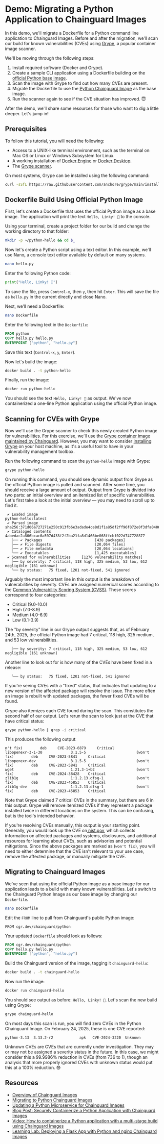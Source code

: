 # Demo: Migrating a Python Application to Chainguard Images

In this demo, we'll migrate a Dockerfile for a Python command line application to Chainguard Images. Before and after the migration, we'll scan our build for known vulnerabilities (CVEs) using [Grype](https://github.com/anchore/grype), a popular container image scanner.

We'll be moving through the following steps:

1. Install required software (Docker and Grype).
2. Create a sample CLI application using a Dockerfile building on the [official Python base image](https://hub.docker.com/_/python/).
3. Scan the image with Grype to find out how many CVEs are present.
4. Migrate the Dockerfile to use the [Python Chainguard Image](https://images.chainguard.dev/directory/image/python/overview) as the base image.
5. Run the scanner again to see if the CVE situation has improved. 😇

After the demo, we'll share some resources for those who want to dig a little deeper. Let's jump in!

## Prerequisites

To follow this tutorial, you will need the following:

- Access to a UNIX-like terminal environment, such as the terminal on Mac OS or Linux or Windows Subsystem for Linux.
- A working installation of [Docker Engine](https://docs.docker.com/engine/install/) or [Docker Desktop](https://docs.docker.com/desktop/).
- The [Grype scanner](https://github.com/anchore/grype#installation).

On most systems, Grype can be installed using the following command:

```sh
curl -sSfL https://raw.githubusercontent.com/anchore/grype/main/install.sh | sudo sh -s -- -b /usr/local/bin
```

## Dockerfile Build Using Official Python Image

First, let's create a Dockerfile that uses the official Python image as a base image. The application will print the text `Hello, Linky! 🐙` to the console.

Using your terminal, create a project folder for our build and change the working directory to that folder:

```sh
mkdir -p ~/python-hello && cd $_
```

Now let's create a Python script using a text editor. In this example, we'll use Nano, a console text editor available by default on many systems.

```sh
nano hello.py
```

Enter the following Python code:

```python
print("Hello, Linky! 🐙")
```

To save the file, press `Control-x`, then `y`, then hit `Enter`. This will save the file as `hello.py` in the current directly and close Nano.

Next, we'll need a Dockerfile:

```sh
nano Dockerfile
```

Enter the following text in the `Dockerfile`:

```Dockerfile
FROM python
COPY hello.py hello.py
ENTRYPOINT ["python", "hello.py"]
```

Save this text (`Control-x`, `y`, `Enter`).

Now let's build the image:

```sh
docker build . -t python-hello
```

Finally, run the image:

```sh
docker run python-hello
```

You should see the text `Hello, Linky! 🐙` as output. We've now containerized a one-line Python application using the official Python image.

## Scanning for CVEs with Grype

Now we'll use the Grype scanner to check this newly created Python image for vulnerabilities. For this exercise, we'll use the [Grype container image maintained by Chainguard](https://images.chainguard.dev/directory/image/grype/overview). However, you may want to consider [installing Grype](https://github.com/anchore/grype#installation) on your host machine, as it's a useful tool to have in your vulnerability management toolbox. 

Run the following command to scan the `python-hello` image with Grype:

```sh
grype python-hello
```

On running this command, you should see dynamic output from Grype as the official Python image is pulled and scanned. After some time, you should receive a large amount of output. Output from Grype is divided into two parts: an initial overview and an itemized list of specific vulnerabilities. Let's first take a look at the initial overview — you may need to scroll up to find it.

``` 
 ✔ Loaded image                                                                                                                          python-hello:latest
 ✔ Parsed image                                                                      sha256:371d06a727271e250c913fb6e3adade4ce8d1f1a85df2ff96f072e0f3dfa0406
 ✔ Cataloged contents                                                                       4abedac2a866bcac0a507d433f2f2ba21fa8d1466be068ffcbf022d747728877
   ├── ✔ Packages                        [438 packages]  
   ├── ✔ File digests                    [20,064 files]  
   ├── ✔ File metadata                   [20,064 locations]  
   └── ✔ Executables                     [1,425 executables]  
 ✔ Scanned for vulnerabilities     [1276 vulnerability matches]  
   ├── by severity: 7 critical, 118 high, 325 medium, 53 low, 612 negligible (161 unknown)
   └── by status:   75 fixed, 1201 not-fixed, 541 ignored 
```

Arguably the most important line in this output is the breakdown of vulnerabilities by severity. CVEs are assigned numerical scores according to the [Common Vulnerability Scoring System (CVSS)](https://nvd.nist.gov/vuln-metrics/cvss). These scores correspond to four categories:

- Critical (9.0-10.0)
- High (7.0-8.9)
- Medium (4.0-6.9)
- Low (0.1-3.9)

The "by severity" line in our Grype output suggests that, as of February 24th, 2025, the official Python image had 7 critical, 118 high, 325 medium, and 53 low vulnerabilities.

``` 
   ├── by severity: 7 critical, 118 high, 325 medium, 53 low, 612 negligible (161 unknown)
```

Another line to look out for is how many of the CVEs have been fixed in a release:

``` language-markup
   └── by status:   75 fixed, 1201 not-fixed, 541 ignored 
```

If you're seeing CVEs with a "fixed" status, that indicates that updating to a new version of the affected package will resolve the issue. The more often an image is rebuilt with updated packages, the fewer fixed CVEs will be found.

Grype also itemizes each CVE found during the scan. This constitutes the second half of our output. Let's rerun the scan to look just at the CVE that have critical status:

``` 
grype python-hello | grep -i critical 
```

This produces the following output:

```
n't fix)        deb     CVE-2023-6879     Critical    
libopenexr-3-1-30             3.1.5-5                       (won't fix)        deb     CVE-2023-5841     Critical    
libopenexr-dev                3.1.5-5                       (won't fix)        deb     CVE-2023-5841     Critical    
wget                          1.21.3-1+b2                   (won't fix)        deb     CVE-2024-38428    Critical    
zlib1g                        1:1.2.13.dfsg-1               (won't fix)        deb     CVE-2023-45853    Critical    
zlib1g-dev                    1:1.2.13.dfsg-1               (won't fix)        deb     CVE-2023-45853    Critical
```

Note that Grype claimed 7 critical CVEs in the summary, but there are 6 in this output. Grype will remove itemized CVEs if they represent a package installed twice in different locations on the system. This can be confusing, but is the tool's intended behavior.

If you're resolving CVEs manually, this output is your starting point. Generally, you would look up the CVE on[ nist.gov](https://www.nist.gov/), which collects information on affected packages and systems, disclosures, and additional resources for learning about CVEs, such as advisories and potential mitigations. Since the above packages are marked as (`won't fix)`, you will need to either determine that the CVE isn't relevant to your use case, remove the affected package, or manually mitigate the CVE.


## Migrating to Chainguard Images

We've seen that using the official Python image as a base image for our application leads to a build with many known vulnerabilities. Let's switch to the Chainguard Python Image as our base image by changing our `Dockerfile`.

```sh
nano Dockerfile
```

Edit the `FROM` line to pull from Chainguard's public Python image:

```
FROM cgr.dev/chainguard/python
```

Your updated `Dockerfile` should look as follows:

```Dockerfile
FROM cgr.dev/chainguard/python
COPY hello.py hello.py
ENTRYPOINT ["python", "hello.py"]
```

Build the Chainguard version of the image, tagging it `chainguard-hello`:

```sh
docker build . -t chainguard-hello
```

Now run the image:

```sh
docker run chainguard-hello
```

You should see output as before: `Hello, Linky! 🐙`. Let's scan the new build using Grype:

```sh
grype chainguard-hello
```

On most days this scan is run, you will find zero CVEs in the Python Chainguard Image. On February 24, 2025, these is one CVE reported:

```
python-3.13  3.13.2-r2            apk   CVE-2024-3220  Unknown
```

Unknown CVEs are CVEs that are currently under investigation. They may or may not be assigned a severity status in the future. In this case, we might consider this a 99.9986% reduction in CVEs (from 736 to 1), though an analysis that more properly ignored CVEs with unknown status would put this at a 100% reduction. 😎

## Resources

- [Overview of Chainguard Images](https://edu.chainguard.dev/chainguard/chainguard-images/overview/)
- [Migrating to Python Chainguard Images](https://edu.chainguard.dev/chainguard/migration/migrating-python/)
- [Updating a Python Microservice for Chainguard Images](https://edu.chainguard.dev/chainguard/migration/porting-apps-to-chainguard/#updating-the-python-microservice)
- [Blog Post: Securely Containerize a Python Application with Chainguard Images](https://dev.to/chainguard/securely-containerize-a-python-application-with-chainguard-images-bn8)
- [Video: How to containerize a Python application with a multi-stage build using Chainguard Images](https://www.youtube.com/watch?v=2D0JULd4E5A)
- [Learning Lab: Deploying a Flask App with Python and nginx Chainguard Images](https://www.youtube.com/watch?v=i6bDKplnp6I)

